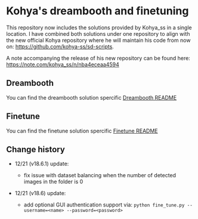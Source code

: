 # Kohya's dreambooth and finetuning

This repository now includes the solutions provided by Kohya_ss in a single location. I have combined both solutions under one repository to align with the new official Kohya repository where he will maintain his code from now on: https://github.com/kohya-ss/sd-scripts.

A note accompanying the release of his new repository can be found here: https://note.com/kohya_ss/n/nba4eceaa4594

## Dreambooth

You can find the dreambooth solution spercific [Dreambooth README](README_dreambooth.md)

## Finetune

You can find the finetune solution spercific [Finetune README](README_finetune.md)

## Change history

* 12/21 (v18.6.1) update:
    - fix issue with dataset balancing when the number of detected images in the folder is 0

* 12/21 (v18.6) update:
    - add optional GUI authentication support via: `python fine_tune.py --username=<name> --password=<password>`